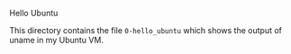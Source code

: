 Hello Ubuntu

This directory contains the file `0-hello_ubuntu` which shows the output of uname in my Ubuntu VM.
